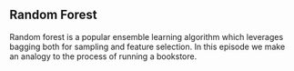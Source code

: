 ## Random Forest

Random forest is a popular ensemble learning algorithm which leverages bagging both for sampling and feature selection.  In this episode we make an analogy to the process of running a bookstore.
